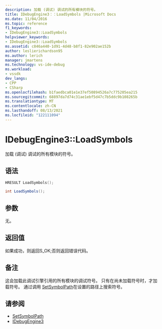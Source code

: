 ```yaml
---
description: 加载 (调试) 调试的所有模块的符号。
title: IDebugEngine3：：LoadSymbols |Microsoft Docs
ms.date: 11/04/2016
ms.topic: reference
f1_keywords:
- IDebugEngine3::LoadSymbols
helpviewer_keywords:
- IDebugEngine3::LoadSymbols
ms.assetid: c846a440-1d91-4d48-b8f1-82e902ae152b
author: leslierichardson95
ms.author: lerich
manager: jmartens
ms.technology: vs-ide-debug
ms.workload:
- vssdk
dev_langs:
- CPP
- CSharp
ms.openlocfilehash: b1faedbca01e1e37ef50894526a7c775205ea215
ms.sourcegitcommit: 68897da7d74c31ae1ebf5d47c7b5ddc9b108265b
ms.translationtype: MT
ms.contentlocale: zh-CN
ms.lasthandoff: 08/13/2021
ms.locfileid: "122111094"
---
```

# <a name="idebugengine3loadsymbols"></a>IDebugEngine3::LoadSymbols
加载 (调试) 调试的所有模块的符号。

## <a name="syntax"></a>语法

```cpp
HRESULT LoadSymbols();
```

```csharp
int LoadSymbols();
```

## <a name="parameters"></a>参数
 无。

## <a name="return-value"></a>返回值
 如果成功，则返回S_OK;否则返回错误代码。

## <a name="remarks"></a>备注
 这会加载此调试引擎引用的所有模块的调试符号。 只有在尚未加载符号时，才加载符号。 通过调用 [SetSymbolPath](../../../extensibility/debugger/reference/idebugengine3-setsymbolpath.md)在设置的路径上搜索符号。

## <a name="see-also"></a>请参阅
- [SetSymbolPath](../../../extensibility/debugger/reference/idebugengine3-setsymbolpath.md)
- [IDebugEngine3](../../../extensibility/debugger/reference/idebugengine3.md)
